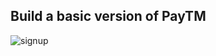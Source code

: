 
## Build a basic version of PayTM

![signup](https://github.com/user-attachments/assets/90868e75-7ffc-405b-9601-b72caba325de)
